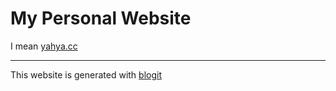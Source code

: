 # My Personal Website

I mean [yahya.cc](http://yahya.cc/)



---

This website is generated with [blogit](https://pedantic.software/git/blogit)

